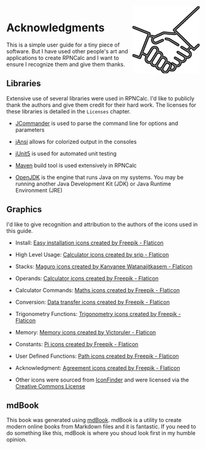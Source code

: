 <img align="right" width="175" src="../Images/Acknowlegement.png">

# Acknowledgments

This is a simple user guide for a tiny piece of software.  But I have used other people's art and applications to create RPNCalc and I want to ensure I recognize them and give them thanks.

## Libraries

Extensive use of several libraries were used in RPNCalc.  I'd like to publicly thank the authors and give them credit for their hard work. The licenses for these libraries is detailed in the `Licenses` chapter.

- [JCommander](ttps://jcommander.org) is used to parse the command line for options and parameters

- [jAnsi](https://github.com/fusesource/jansi) allows for colorized output in the consoles

- [jUnit5](https://github.com/junit-team/junit5) is used for automated unit testing

- [Maven](https://maven.apache.org/) build tool is used extensively in RPNCalc

- [OpenJDK](https://adoptium.net) is the engine that runs Java on my systems.  You may be running another Java Development Kit (JDK) or Java Runtime Environment (JRE)

## Graphics

I'd like to give recognition and attribution to the authors of the icons used in this guide.

- Install: <a href="https://www.flaticon.com/free-icons/easy-installation" title="easy installation icons">Easy installation icons created by Freepik - Flaticon</a>

- High Level Usage: <a href="https://www.flaticon.com/free-icons/calculator" title="calculator icons">Calculator icons created by srip - Flaticon</a>

- Stacks: <a href="https://www.flaticon.com/free-icons/maguro" title="maguro icons">Maguro icons created by Kanyanee Watanajitkasem - Flaticon</a>

- Operands: <a href="https://www.flaticon.com/free-icons/calculator" title="calculator icons">Calculator icons created by Freepik - Flaticon</a>

- Calculator Commands: <a href="https://www.flaticon.com/free-icons/maths" title="maths icons">Maths icons created by Freepik - Flaticon</a>

- Conversion: <a href="https://www.flaticon.com/free-icons/data-transfer" title="data transfer icons">Data transfer icons created by Freepik - Flaticon</a>

- Trigonometry Functions: <a href="https://www.flaticon.com/free-icons/trigonometry" title="trigonometry icons">Trigonometry icons created by Freepik - Flaticon</a>

- Memory: <a href="https://www.flaticon.com/free-icons/memory" title="memory icons">Memory icons created by Victoruler - Flaticon</a>

- Constants: <a href="https://www.flaticon.com/free-icons/pi" title="Pi icons">Pi icons created by Freepik - Flaticon</a>

- User Defined Functions: <a href="https://www.flaticon.com/free-icons/path" title="path icons">Path icons created by Freepik - Flaticon</a>

- Acknowledgment: <a href="https://www.flaticon.com/free-icons/agreement" title="agreement icons">Agreement icons created by Freepik - Flaticon</a>

- Other icons were sourced from [IconFinder](https://iconfinder.com) and were licensed via the [Creative Commons License](https://creativecommons.org/licenses/)

## mdBook

This book was generated using [mdBook](https://github.com/rust-lang/mdBook).  mdBook is a utility to create modern online books from Markdown files and it is fantastic.  If you need to do something like this, mdBook is where you shoud look first in my humble opinion.

